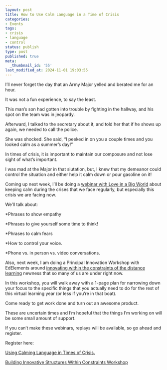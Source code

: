 ```yaml
---
layout: post
title: How to Use Calm Language in a Time of Crisis
categories:
- Events
tags:
- crisis
- language
- control
status: publish
type: post
published: true
meta:
  _thumbnail_id: '55'
last_modified_at: 2024-11-01 19:03:55
---
```


I’ll never forget the day that an Army Major yelled and berated me for an hour.

It was not a fun experience, to say the least.

This man’s son had gotten into trouble by fighting in the hallway, and his spot on the team was in jeopardy.

Afterward, I talked to the secretary about it, and told her that if he shows up again, we needed to call the police.

She was shocked. She said, “I peeked in on you a couple times and you looked calm as a summer’s day!”

In times of crisis, it is important to maintain our composure and not lose sight of what’s important.

I 
was mad at the Major in that siutation, but, I knew that my demeanor could control the situation and either help it calm down or pour gasoline on it!

Coming up next week, I’ll be doing a 
[webinar with Love in a Big World](https://zoom.us/webinar/register/439457779) about keeping calm during the crises that we face regularly, but especially this crisis we are facing now.

We’ll talk about:

*Phrases to show empathy


*Phrases to give yourself some time to think!


*Phrases to calm fears


*How to control your voice.


*Phone vs. in person vs. video conversations.

Also, next week, I am doing a Principal Innovation Workshop with EdElements around 
[innovating within the constraints of the distance learning](https://www.edelements.com/virtual-principal-innovation-session-april-1-2020?hsCtaTracking=f77b297e-9663-4895-9c1d-be623205f726%7Ceafa8d49-9166-48fe-b1d6-8026c9b40e4d) newness that so many of us are under right now.

In this workshop, you will 
walk away with a 1-page plan for narrowing down your focus to the specific things that you actually need to do for the rest of this virtual learning year (or less if you’re in that boat).

Come ready to get work done and turn out an awesome product.

These are uncertain times and I’m hopeful that the things I’m working on will be some small amount of support.

If you can’t make these webinars, replays will be available, so go ahead and register.

Register here:

[Using Calming Language in Times of Crisis.](https://zoom.us/webinar/register/439457779)

[Building Innovative Structures Within  Constraints Workshop](https://www.edelements.com/virtual-principal-innovation-session-april-1-2020?hsCtaTracking=f77b297e-9663-4895-9c1d-be623205f726%7Ceafa8d49-9166-48fe-b1d6-8026c9b40e4d)

